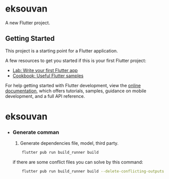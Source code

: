 # eksouvan

A new Flutter project.

## Getting Started

This project is a starting point for a Flutter application.

A few resources to get you started if this is your first Flutter project:

- [Lab: Write your first Flutter app](https://docs.flutter.dev/get-started/codelab)
- [Cookbook: Useful Flutter samples](https://docs.flutter.dev/cookbook)

For help getting started with Flutter development, view the
[online documentation](https://docs.flutter.dev/), which offers tutorials,
samples, guidance on mobile development, and a full API reference.
# eksouvan

- ### Generate comman
    1. Generate dependencies file, model, third party.
    ```bash
        flutter pub run build_runner build
    ``` 
  if there are some conflict files you can solve by this command:

    ```bash
        flutter pub run build_runner build --delete-conflicting-outputs
    ``` 
